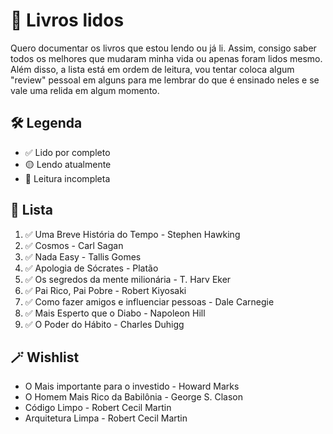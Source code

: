 # 📖 Livros lidos
Quero documentar os livros que estou lendo ou já li. Assim, consigo saber todos os melhores que mudaram minha vida ou apenas foram lidos mesmo. Além disso, a lista está em ordem de leitura, vou tentar coloca algum "review" pessoal em alguns para me lembrar do que é ensinado neles e se vale uma relida em algum momento.

## 🛠️ Legenda
- ✅ Lido por completo
- 🟡 Lendo atualmente
- 🔴 Leitura incompleta

## 📜 Lista
1. ✅ Uma Breve História do Tempo - Stephen Hawking
2. ✅ Cosmos - Carl Sagan
3. ✅ Nada Easy - Tallis Gomes
4. ✅ Apologia de Sócrates - Platão
5. ✅ Os segredos da mente milionária - T. Harv Eker
6. ✅ Pai Rico, Pai Pobre - Robert Kiyosaki
7. ✅ Como fazer amigos e influenciar pessoas - Dale Carnegie
8. ✅ Mais Esperto que o Diabo - Napoleon Hill
9. ✅ O Poder do Hábito - Charles Duhigg

## 🪄 Wishlist
- O Mais importante para o investido - Howard Marks
- O Homem Mais Rico da Babilônia - George S. Clason
- Código Limpo - Robert Cecil Martin
- Arquitetura Limpa - Robert Cecil Martin
